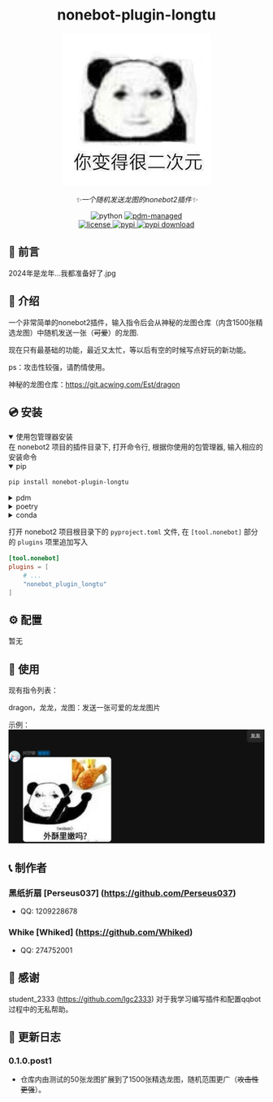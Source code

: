 <div align="center">

# nonebot-plugin-longtu

![你变的很二次元.jpg（](Cutelong.jpg)

_✨一个随机发送龙图的nonebot2插件✨_

<img src="https://img.shields.io/badge/python-3.8+-blue.svg" alt="python">
<a href="https://pdm.fming.dev">
  <img src="https://img.shields.io/badge/pdm-managed-blueviolet" alt="pdm-managed">
</a>
<!-- <a href="https://wakatime.com/badge/user/b61b0f9a-f40b-4c82-bc51-0a75c67bfccf/project/f4778875-45a4-4688-8e1b-b8c844440abb">
  <img src="https://wakatime.com/badge/user/b61b0f9a-f40b-4c82-bc51-0a75c67bfccf/project/f4778875-45a4-4688-8e1b-b8c844440abb.svg" alt="wakatime">
</a> -->

<br />

<a href="./LICENSE">
  <img src="https://img.shields.io/github/license/lgc-NB2Dev/nonebot-plugin-uma.svg" alt="license">
</a>
<a href="https://pypi.python.org/pypi/nonebot-plugin-batarot">
  <img src="https://img.shields.io/pypi/v/nonebot-plugin-longtu.svg" alt="pypi">
</a>
<a href="https://pypi.org/project/nonebot-plugin-batarot/">
  <img src="https://img.shields.io/pypi/dm/nonebot-plugin-longtu.svg" alt="pypi download">
</a>

</div>

## 💬 前言

2024年是龙年...我都准备好了.jpg

## 📖 介绍

一个非常简单的nonebot2插件，输入指令后会从神秘的龙图仓库（内含1500张精选龙图）中随机发送一张（~~可爱~~）的龙图.

现在只有最基础的功能，最近又太忙，等以后有空的时候写点好玩的新功能。

ps：攻击性较强，请酌情使用。

神秘的龙图仓库：https://git.acwing.com/Est/dragon

## 💿 安装

<!--
<details open>
<summary>[推荐] 使用 nb-cli 安装</summary>
在 nonebot2 项目的根目录下打开命令行, 输入以下指令即可安装

```bash
nb plugin install nonebot-plugin-longtu
```
-->

</details>

<details open>
<summary>使用包管理器安装</summary>
在 nonebot2 项目的插件目录下, 打开命令行, 根据你使用的包管理器, 输入相应的安装命令

<details open>
<summary>pip</summary>

```bash
pip install nonebot-plugin-longtu
```

</details>
<details>
<summary>pdm</summary>

```bash
pdm add nonebot-plugin-longtu
```

</details>
<details>
<summary>poetry</summary>

```bash
poetry add nonebot-plugin-uma
```

</details>
<details>
<summary>conda</summary>

```bash
conda install nonebot-plugin-longtu
```

</details>

打开 nonebot2 项目根目录下的 `pyproject.toml` 文件, 在 `[tool.nonebot]` 部分的 `plugins` 项里追加写入

```toml
[tool.nonebot]
plugins = [
    # ...
    "nonebot_plugin_longtu"
]
```

</details>

## ⚙️ 配置

暂无

## 🎉 使用

现有指令列表：

dragon，龙龙，龙图：发送一张可爱的龙龙图片

示例：<img src="https://github.com/Perseus037/data/blob/master/nonebot_plugin_longtu%20example.png" alt="示例" >

## 📞 制作者

### 黑纸折扇 [Perseus037] (https://github.com/Perseus037)

- QQ: 1209228678

### Whike [Whiked] (https://github.com/Whiked)

- QQ: 274752001

## 🙏 感谢

student_2333 (https://github.com/lgc2333) 对于我学习编写插件和配置qqbot过程中的无私帮助。

## 📝 更新日志

### 0.1.0.post1

- 仓库内由测试的50张龙图扩展到了1500张精选龙图，随机范围更广（~~攻击性更强~~）。
